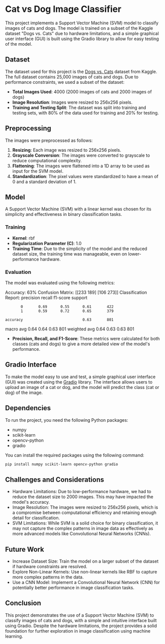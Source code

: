 # Cat vs Dog Image Classifier

This project implements a Support Vector Machine (SVM) model to classify images of cats and dogs. The model is trained on a subset of the Kaggle dataset "Dogs vs. Cats" due to hardware limitations, and a simple graphical user interface (GUI) is built using the Gradio library to allow for easy testing of the model.

## Dataset

The dataset used for this project is the [Dogs vs. Cats](https://www.kaggle.com/c/dogs-vs-cats/data) dataset from Kaggle. The full dataset contains 25,000 images of cats and dogs. Due to performance constraints, we used a subset of the dataset:

- **Total Images Used**: 4000 (2000 images of cats and 2000 images of dogs)
- **Image Resolution**: Images were resized to 256x256 pixels.
- **Training and Testing Split**: The dataset was split into training and testing sets, with 80% of the data used for training and 20% for testing.

## Preprocessing

The images were preprocessed as follows:

1. **Resizing**: Each image was resized to 256x256 pixels.
2. **Grayscale Conversion**: The images were converted to grayscale to reduce computational complexity.
3. **Flattening**: The images were flattened into a 1D array to be used as input for the SVM model.
4. **Standardization**: The pixel values were standardized to have a mean of 0 and a standard deviation of 1.

## Model

A Support Vector Machine (SVM) with a linear kernel was chosen for its simplicity and effectiveness in binary classification tasks. 

### Training

- **Kernel**: rbf
- **Regularization Parameter (C)**: 1.0
- **Training Time**: Due to the simplicity of the model and the reduced dataset size, the training time was manageable, even on lower-performance hardware.

### Evaluation

The model was evaluated using the following metrics:

Accuracy: 63%
Confusion Matrix:
 [[233 189]
 [106 273]]
Classification Report:
               precision    recall  f1-score   support

           0       0.69      0.55      0.61       422
           1       0.59      0.72      0.65       379

    accuracy                           0.63       801
   macro avg       0.64      0.64      0.63       801
weighted avg       0.64      0.63      0.63       801
- **Precision, Recall, and F1-Score**: These metrics were calculated for both classes (cats and dogs) to give a more detailed view of the model's performance.

## Gradio Interface

To make the model easy to use and test, a simple graphical user interface (GUI) was created using the [Gradio](https://gradio.app/) library. The interface allows users to upload an image of a cat or dog, and the model will predict the class (cat or dog) of the image.

## Dependencies

To run the project, you need the following Python packages:

   - numpy
   - scikit-learn
   - opencv-python
   - gradio

You can install the required packages using the following command:
```bash
pip install numpy scikit-learn opencv-python gradio
```


## Challenges and Considerations

   -  Hardware Limitations: Due to low-performance hardware, we had to reduce the dataset size to 2000 images. This may have impacted the model's accuracy.
   - Image Resolution: The images were resized to 256x256 pixels, which is a compromise between computational efficiency and retaining enough detail for classification.
   - SVM Limitations: While SVM is a solid choice for binary classification, it may not capture the complex patterns in image data as effectively as more advanced models like Convolutional Neural Networks (CNNs).

## Future Work

   - Increase Dataset Size: Train the model on a larger subset of the dataset if hardware constraints are resolved.
   - Explore Non-Linear Kernels: Use non-linear kernels like RBF to capture more complex patterns in the data.
   - Use a CNN Model: Implement a Convolutional Neural Network (CNN) for potentially better performance in image classification tasks.

## Conclusion

This project demonstrates the use of a Support Vector Machine (SVM) to classify images of cats and dogs, with a simple and intuitive interface built using Gradio. Despite the hardware limitations, the project provides a solid foundation for further exploration in image classification using machine learning.
